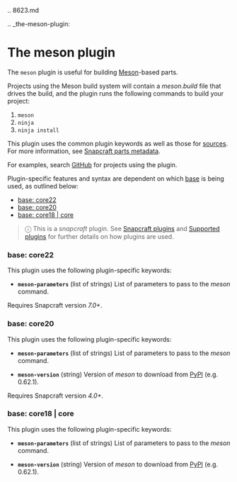 .. 8623.md

.. _the-meson-plugin:

# The meson plugin

The `meson` plugin is useful for building [Meson](https://mesonbuild.com/)-based parts.

Projects using the Meson build system will contain a _meson.build_ file that drives the build, and the plugin runs the following commands to build your project:

1. `meson`
2. `ninja`
3. `ninja install`

This plugin uses the common plugin keywords as well as those for [sources](/t/snapcraft-parts-metadata/8336#heading--source). For more information, see [Snapcraft parts metadata](/t/snapcraft-parts-metadata/8336).

For examples, search [GitHub](https://github.com/search?q=path%3Asnapcraft.yaml+%22plugin%3A+meson%22&type=Code) for projects using the plugin.

Plugin-specific features and syntax are dependent on which [base](/t/base-snaps/11198) is being used, as outlined below:

- [base: core22](#heading--core22)
- [base: core20](#heading--core20)
- [base: core18 | core](#heading--core18)

> ⓘ  This is a *snapcraft* plugin. See [Snapcraft plugins](/t/snapcraft-plugins/4284) and [Supported plugins](/t/supported-plugins/8080) for further details on how plugins are used.

<h3 id='heading--core22'>base: core22</h3>

This plugin uses the following plugin-specific keywords:

- **`meson-parameters`** (list of strings)
     List of parameters to pass to the _meson_ command.

Requires Snapcraft version _7.0+_.

<h3 id='heading--core20'>base: core20</h3>

This plugin uses the following plugin-specific keywords:

- **`meson-parameters`** (list of strings)
     List of parameters to pass to the _meson_ command.

- **`meson-version`** (string)
     Version of _meson_ to download from [PyPI](https://pypi.org/project/meson/) (e.g. 0.62.1).


Requires Snapcraft version _4.0+_.

<h3 id='heading--core18'>base: core18 | core</h3>

This plugin uses the following plugin-specific keywords:


- **`meson-parameters`** (list of strings)
     List of parameters to pass to the _meson_ command.

- **`meson-version`** (string)
     Version of _meson_ to download from [PyPI](https://pypi.org/project/meson/) (e.g. 0.62.1).